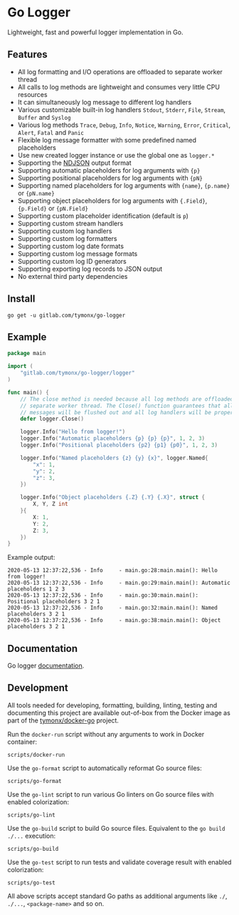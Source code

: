# Go Logger

Lightweight, fast and powerful logger implementation in Go.

## Features

*   All log formatting and I/O operations are offloaded to separate worker thread
*   All calls to log methods are lightweight and consumes very little CPU resources
*   It can simultaneously log message to different log handlers
*   Various customizable built-in log handlers `Stdout`, `Stderr`, `File`, `Stream`, `Buffer` and `Syslog`
*   Various log methods `Trace`, `Debug`, `Info`, `Notice`, `Warning`, `Error`, `Critical`, `Alert`, `Fatal` and `Panic`
*   Flexible log message formatter with some predefined named placeholders
*   Use new created logger instance or use the global one as `logger.*`
*   Supporting the [NDJSON](http://ndjson.org) output format
*   Supporting automatic placeholders for log arguments with `{p}`
*   Supporting positional placeholders for log arguments with `{pN}`
*   Supporting named placeholders for log arguments with `{name}`, `{p.name}` or `{pN.name}`
*   Supporting object placeholders for log arguments with `{.Field}`, `{p.Field}` or `{pN.Field}`
*   Supporting custom placeholder identification (default is `p`)
*   Supporting custom stream handlers
*   Supporting custom log handlers
*   Supporting custom log formatters
*   Supporting custom log date formats
*   Supporting custom log message formats
*   Supporting custom log ID generators
*   Supporting exporting log records to JSON output
*   No external third party dependencies

## Install

```plaintext
go get -u gitlab.com/tymonx/go-logger
```

## Example

```go
package main

import (
	"gitlab.com/tymonx/go-logger/logger"
)

func main() {
	// The close method is needed because all log methods are offloaded to
	// separate worker thread. The Close() function guarantees that all log
	// messages will be flushed out and all log handlers will be properly closed
	defer logger.Close()

	logger.Info("Hello from logger!")
	logger.Info("Automatic placeholders {p} {p} {p}", 1, 2, 3)
	logger.Info("Positional placeholders {p2} {p1} {p0}", 1, 2, 3)

	logger.Info("Named placeholders {z} {y} {x}", logger.Named{
		"x": 1,
		"y": 2,
		"z": 3,
	})

	logger.Info("Object placeholders {.Z} {.Y} {.X}", struct {
		X, Y, Z int
	}{
		X: 1,
		Y: 2,
		Z: 3,
	})
}
```

Example output:

```plaintext
2020-05-13 12:37:22,536 - Info     - main.go:28:main.main(): Hello from logger!
2020-05-13 12:37:22,536 - Info     - main.go:29:main.main(): Automatic placeholders 1 2 3
2020-05-13 12:37:22,536 - Info     - main.go:30:main.main(): Positional placeholders 3 2 1
2020-05-13 12:37:22,536 - Info     - main.go:32:main.main(): Named placeholders 3 2 1
2020-05-13 12:37:22,536 - Info     - main.go:38:main.main(): Object placeholders 3 2 1
```

## Documentation

Go logger [documentation](https://tymonx.gitlab.io/go-logger/doc/pkg/gitlab.com/tymonx/go-logger/logger/).

## Development

All tools needed for developing, formatting, building, linting, testing and
documenting this project are available out-of-box from the Docker image as
part of the [tymonx/docker-go](https://gitlab.com/tymonx/docker-go) project.

Run the `docker-run` script without any arguments to work in Docker
container:

```plaintext
scripts/docker-run
```

Use the `go-format` script to automatically reformat Go source files:

```plaintext
scripts/go-format
```

Use the `go-lint` script to run various Go linters on Go source files with
enabled colorization:

```plaintext
scripts/go-lint
```

Use the `go-build` script to build Go source files. Equivalent to
the `go build ./...` execution:

```plaintext
scripts/go-build
```

Use the `go-test` script to run tests and validate coverage result with
enabled colorization:

```plaintext
scripts/go-test
```

All above scripts accept standard Go paths as additional arguments like
`./`, `./...`, `<package-name>` and so on.
